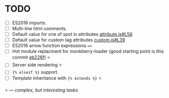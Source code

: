# TODO

* [ ] ES2016 imports.
* [ ] Multi-line html comments.
* [ ] Default value for one of spot in attributes [attribute.js#L56](src/compiler/attribute.js#L56)
* [ ] Default value for custom tag attributes [custom.js#L39](src/compiler/custom.js#L39)
* [ ] ES2016 arrow function expressions `=>` 
* [ ] Hot module replacment for monkberry-loader (good starting point is this commit [eb226f](https://github.com/monkberry/monkberry-loader/commit/eb226f23bc425617898d14d5d60ea3823d1bddec)) :star:
* [ ] Server side rendering :star:
* [ ] `{% elseif %}` support.
* [ ] Template inheritance with `{% extends %}` :star:

:star: — _complex, but interesting tasks_
